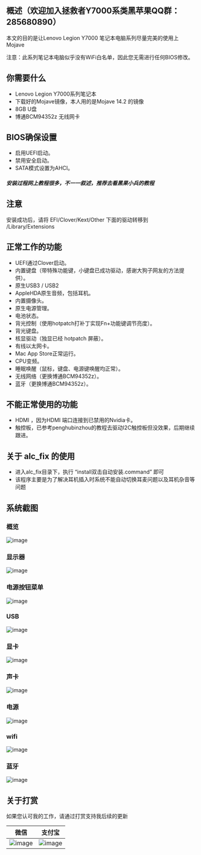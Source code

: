 ## 概述（欢迎加入拯救者Y7000系类黑苹果QQ群：285680890）
本文的目的是让Lenovo Legion Y7000 笔记本电脑系列尽量完美的使用上Mojave

注意：此系列笔记本电脑似乎没有WiFi白名单，因此您无需进行任何BIOS修改。

## 你需要什么
- Lenovo Legion Y7000系列笔记本
- 下载好的Mojave镜像，本人用的是Mojave 14.2 的镜像
- 8GB U盘
- 博通BCM94352z 无线网卡

## BIOS确保设置
- 启用UEFI启动。
- 禁用安全启动。
- SATA模式设置为AHCI。

##### 安装过程网上教程很多，不一一叙述，推荐去看黑果小兵的教程

## 注意
安装成功后，请将 EFI/Clover/Kext/Other 下面的驱动转移到 /Library/Extensions

## 正常工作的功能
- UEFI通过Clover启动。
- 内置键盘（带特殊功能键，小键盘已成功驱动，感谢大狗子网友的方法提供）。
- 原生USB3 / USB2 
- AppleHDA原生音频，包括耳机。
- 内置摄像头。
- 原生电源管理。
- 电池状态。
- 背光控制（使用hotpatch打补丁实现Fn+功能键调节亮度）。
- 背光键盘。
- 核显驱动（独显已经 hotpatch 屏蔽）。
- 有线以太网卡。
- Mac App Store正常运行。
- CPU变频。
- 睡眠唤醒（鼠标，键盘、电源键唤醒均正常）。
- 无线网络（更换博通BCM94352z）。
- 蓝牙（更换博通BCM94352z）。

## 不能正常使用的功能
- HDMI ，因为HDMI 端口连接到已禁用的Nvidia卡。
- 触控板，已参考penghubinzhou的教程去驱动I2C触控板但没效果，后期继续跟进。

## 关于 alc_fix 的使用
- 进入alc_fix目录下，执行 “install双击自动安装.command” 即可
- 该程序主要是为了解决耳机插入时系统不能自动切换耳麦问题以及耳机杂音等问题

## 系统截图
### 概览
![image](https://github.com/xiaoMGitHub/Lenovo_Y7000-Y530_Hackintosh/blob/master/screenshot/%E6%A6%82%E8%A7%88.png)
### 显示器
![image](https://github.com/xiaoMGitHub/Lenovo_Y7000-Y530_Hackintosh/blob/master/screenshot/%E5%86%85%E5%BB%BA%E6%98%BE%E7%A4%BA%E5%99%A8.png)
### 电源按钮菜单
![image](https://github.com/xiaoMGitHub/Lenovo_Y7000-Y530_Hackintosh/blob/master/screenshot/%E7%94%B5%E6%BA%90%E8%8F%9C%E5%8D%95.png)
### USB
![image](https://github.com/xiaoMGitHub/Lenovo_Y7000-Y530_Hackintosh/blob/master/screenshot/USB.png)
### 显卡
![image](https://github.com/xiaoMGitHub/Lenovo_Y7000-Y530_Hackintosh/blob/master/screenshot/%E6%98%BE%E5%8D%A1.png)
### 声卡
![image](https://github.com/xiaoMGitHub/Lenovo_Y7000-Y530_Hackintosh/blob/master/screenshot/%E5%A3%B0%E5%8D%A1.png)
### 电源
![image](https://github.com/xiaoMGitHub/Lenovo_Y7000-Y530_Hackintosh/blob/master/screenshot/%E7%94%B5%E6%BA%90.png)
### wifi
![image](https://github.com/xiaoMGitHub/Lenovo_Y7000-Y530_Hackintosh/blob/master/screenshot/wifi.png)
### 蓝牙
![image](https://github.com/xiaoMGitHub/Lenovo_Y7000-Y530_Hackintosh/blob/master/screenshot/%E8%93%9D%E7%89%99.png)

## 关于打赏

如果您认可我的工作，请通过打赏支持我后续的更新

| 微信                                                       | 支付宝                                               |
| ---------------------------------------------------------- | ---------------------------------------------------- |
| ![image](https://github.com/xiaoMGitHub/Lenovo_Y7000-Y530_Hackintosh/blob/master/screenshot/%E5%BE%AE%E4%BF%A1160.jpg) | ![image](https://github.com/xiaoMGitHub/Lenovo_Y7000-Y530_Hackintosh/blob/master/screenshot/%E6%94%AF%E4%BB%98%E5%AE%9D160.jpg) |


